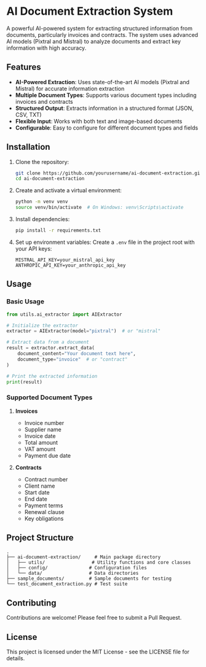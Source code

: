 # AI Document Extraction System

A powerful AI-powered system for extracting structured information from documents, particularly invoices and contracts. The system uses advanced AI models (Pixtral and Mistral) to analyze documents and extract key information with high accuracy.

## Features

- **AI-Powered Extraction**: Uses state-of-the-art AI models (Pixtral and Mistral) for accurate information extraction
- **Multiple Document Types**: Supports various document types including invoices and contracts
- **Structured Output**: Extracts information in a structured format (JSON, CSV, TXT)
- **Flexible Input**: Works with both text and image-based documents
- **Configurable**: Easy to configure for different document types and fields

## Installation

1. Clone the repository:
   ```bash
   git clone https://github.com/yourusername/ai-document-extraction.git
   cd ai-document-extraction
   ```

2. Create and activate a virtual environment:
   ```bash
   python -m venv venv
   source venv/bin/activate  # On Windows: venv\Scripts\activate
   ```

3. Install dependencies:
   ```bash
   pip install -r requirements.txt
   ```

4. Set up environment variables:
   Create a `.env` file in the project root with your API keys:
   ```
   MISTRAL_API_KEY=your_mistral_api_key
   ANTHROPIC_API_KEY=your_anthropic_api_key
   ```

## Usage

### Basic Usage

```python
from utils.ai_extractor import AIExtractor

# Initialize the extractor
extractor = AIExtractor(model="pixtral")  # or "mistral"

# Extract data from a document
result = extractor.extract_data(
    document_content="Your document text here",
    document_type="invoice"  # or "contract"
)

# Print the extracted information
print(result)
```

### Supported Document Types

1. **Invoices**
   - Invoice number
   - Supplier name
   - Invoice date
   - Total amount
   - VAT amount
   - Payment due date

2. **Contracts**
   - Contract number
   - Client name
   - Start date
   - End date
   - Payment terms
   - Renewal clause
   - Key obligations

## Project Structure

```
.
├── ai-document-extraction/     # Main package directory
│   ├── utils/                 # Utility functions and core classes
│   ├── config/               # Configuration files
│   └── data/                 # Data directories
├── sample_documents/         # Sample documents for testing
└── test_document_extraction.py # Test suite
```

## Contributing

Contributions are welcome! Please feel free to submit a Pull Request.

## License

This project is licensed under the MIT License - see the LICENSE file for details. 